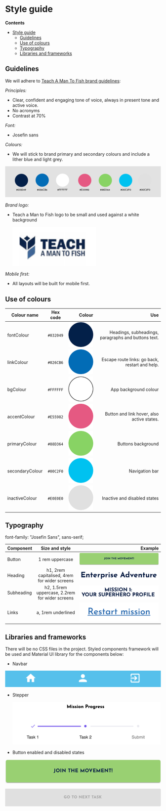 # Style guide

**Contents**

- [Style guide](#style-guide)
  - [Guidelines](#guidelines)
  - [Use of colours](#use-of-colours)
  - [Typography](#typography)
  - [Libraries and frameworks](#libraries-and-frameworks)

## Guidelines

We will adhere to [Teach A Man To Fish brand guidelines](https://drive.google.com/file/d/1bJMeFgV_CgyBV2MHdpshBZx0saO-F4Mf/view):

_Principles:_

- Clear, confident and engaging tone of voice, always in present tone and active voice.
- No acronyms
- Contrast at 70%

_Font:_

- Josefin sans

_Colours:_

- We will stick to brand primary and secondary colours and include a lither blue and light grey.

![colours](./img/colours.svg)

_Brand logo:_

- Teach a Man to Fish logo to be small and used against a white background

  ![TAMTF logo](./img/TAMTF-logo.png)

_Mobile first:_

- All layouts will be built for mobile first.

## Use of colours

| Colour name     | Hex code  | Colour                              |  Use                                                |
| --------------- | :-------: | ----------------------------------: | --------------------------------------------------: |
| fontColour      | `#032049` |             ![navy](./img/navy.svg) | Headings, subheadings, paragraphs and buttons text. |
| linkColour      | `#026CB6` |             ![blue](./img/blue.svg) | Escape route links: go back, restart and help.      |
| bgColour        | `#FFFFFF` |           ![white](./img/white.svg) | App background colour                               |
| accentColour    | `#E55982` |             ![pink](./img/pink.svg) | Button and link hover, also active states.          |
| primaryColour   | `#88D364` |           ![green](./img/green.svg) | Buttons background                                  |
| secondaryColour | `#00C2F0` | ![light-blue](./img/light-blue.svg) | Navigation bar                                      |
| inactiveColour | `#E0E0E0` |             ![grey](./img/grey.svg) | Inactive and disabled states                         |

## Typography

font-family: "Josefin Sans", sans-serif;

| Component  |                 Size and style                 | Example                             |
| ---------- | :--------------------------------------------: | ----------------------------------: |
| Button     |                1 rem uppercase                 |         ![button](./img/button.png) |
| Heading    |  h1, 2rem capitalised, 4rem for wider screens  |       ![heading](./img/heading.png) |
| Subheading | h2, 1.5rem uppercase, 2.2rem for wider screens | ![subheading](./img/subheading.png) |
| Links      |               a, 1rem underlined               |           ![links](./img/links.png) |

## Libraries and frameworks

There will be no CSS files in the project. Styled components framework will be used and Material UI library for the components below:

- Navbar

![navbar](./img/navbar.png)

- Stepper

  ![stepper](./img/stepper.png)

- Button enabled and disabled states

![button](./img/button.png)

![button-disabled](./img/button-disabled.png)
